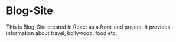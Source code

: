# Blog-Site
This is Blog-Site created in React as a front-end project.
It provides information about travel, bollywood, food etc.

